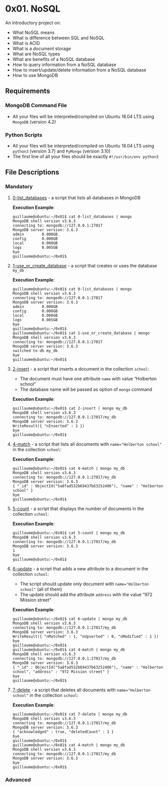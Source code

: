 # 0x01. NoSQL
An introductory project on:
- What NoSQL means
- What is difference between SQL and NoSQL
- What is ACID
- What is a document storage
- What are NoSQL types
- What are benefits of a NoSQL database
- How to query information from a NoSQL database
- How to insert/update/delete information from a NoSQL database
- How to use MongoDB

## Requirements
### MongoDB Command File
- All your files will be interpreted/compiled on Ubuntu 18.04 LTS using `MongoDB` (version 4.2)
### Python Scripts
- All your files will be interpreted/compiled on Ubuntu 18.04 LTS using `python3` (version 3.7) and `PyMongo` (version 3.10)
- The first line of all your files should be exactly `#!/usr/bin/env python3`

## File Descriptions
### Mandatory
1. [0-list_databases](./0-list_databases) - a script that lists all databases in MongoDB
   
    **Execution Example**:
    ```
    guillaume@ubuntu:~/0x01$ cat 0-list_databases | mongo
    MongoDB shell version v3.6.3
    connecting to: mongodb://127.0.0.1:27017
    MongoDB server version: 3.6.3
    admin        0.000GB
    config       0.000GB
    local        0.000GB
    logs         0.005GB
    bye
    guillaume@ubuntu:~/0x01$
    ```

2. [1-use_or_create_database](./1-use_or_create_database) - a script that creates or uses the database `my_db`
   
    **Execution Example**:
    ```
    guillaume@ubuntu:~/0x01$ cat 0-list_databases | mongo
    MongoDB shell version v3.6.3
    connecting to: mongodb://127.0.0.1:27017
    MongoDB server version: 3.6.3
    admin        0.000GB
    config       0.000GB
    local        0.000GB
    logs         0.005GB
    bye
    guillaume@ubuntu:~/0x01$
    guillaume@ubuntu:~/0x01$ cat 1-use_or_create_database | mongo
    MongoDB shell version v3.6.3
    connecting to: mongodb://127.0.0.1:27017
    MongoDB server version: 3.6.3
    switched to db my_db
    bye
    guillaume@ubuntu:~/0x01$
    ```

3. [2-insert](./2-insert) - a script that inserts a document in the collection `school`:
    -  The document must have one attribute `name` with value “Holberton school”
    - The database name will be passed as option of `mongo` command
      
    **Execution Example**:
    ```
    guillaume@ubuntu:~/0x01$ cat 2-insert | mongo my_db
    MongoDB shell version v3.6.3
    connecting to: mongodb://127.0.0.1:27017/my_db
    MongoDB server version: 3.6.3
    WriteResult({ "nInserted" : 1 })
    bye
    guillaume@ubuntu:~/0x01$
    ``` 
  
4. [4-match](./4-match) - a script that lists all documents with `name="Holberton school"` in the collection `school`:
   
   **Execution Example**:
   ```
   guillaume@ubuntu:~/0x01$ cat 4-match | mongo my_db
   MongoDB shell version v3.6.3
   connecting to: mongodb://127.0.0.1:27017/my_db
   MongoDB server version: 3.6.3
   { "_id" : ObjectId("5a8fad532b69437b63252406"), "name" : "Holberton school" }
   bye
   guillaume@ubuntu:~/0x01$
   ```

5. [5-count](./5-count) - a script that displays the number of documents in the collection `school`:
   
   **Execution Example**:
   ```
   guillaume@ubuntu:~/0x01$ cat 5-count | mongo my_db
   MongoDB shell version v3.6.3
   connecting to: mongodb://127.0.0.1:27017/my_db
   MongoDB server version: 3.6.3
   1
   bye
   guillaume@ubuntu:~/0x01$
   ```

6. [6-update](./6-update) - a script that adds a new attribute to a document in the collection `school`:
   - The script should update only document with `name="Holberton school"` (all of them)
   - The update should add the attribute `address` with the value “972 Mission street”
   
   **Execution Example**:
   ```
   guillaume@ubuntu:~/0x01$ cat 6-update | mongo my_db
   MongoDB shell version v3.6.3
   connecting to: mongodb://127.0.0.1:27017/my_db
   MongoDB server version: 3.6.3
   WriteResult({ "nMatched" : 1, "nUpserted" : 0, "nModified" : 1 })
   bye
   guillaume@ubuntu:~/0x01$ 
   guillaume@ubuntu:~/0x01$ cat 4-match | mongo my_db
   MongoDB shell version v3.6.3
   connecting to: mongodb://127.0.0.1:27017/my_db
   MongoDB server version: 3.6.3
   { "_id" : ObjectId("5a8fad532b69437b63252406"), "name" : "Holberton school", "address" : "972 Mission street" }
   bye
   guillaume@ubuntu:~/0x01$ 
   ```

7. [7-delete](./7-delete) - a script that deletes all documents with `name="Holberton school"` in the collection `school`:

   **Execution Example**:
   ```
   guillaume@ubuntu:~/0x01$ cat 7-delete | mongo my_db
   MongoDB shell version v3.6.3
   connecting to: mongodb://127.0.0.1:27017/my_db
   MongoDB server version: 3.6.3
   { "acknowledged" : true, "deletedCount" : 1 }
   bye
   guillaume@ubuntu:~/0x01$ 
   guillaume@ubuntu:~/0x01$ cat 4-match | mongo my_db
   MongoDB shell version v3.6.3
   connecting to: mongodb://127.0.0.1:27017/my_db
   MongoDB server version: 3.6.3
   bye
   guillaume@ubuntu:~/0x01$
   ```
   
### Advanced
